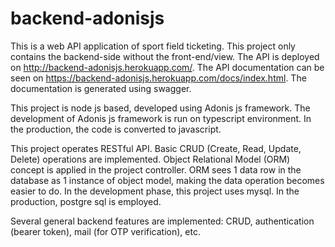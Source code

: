 # backend-adonisjs

This is a web API application of sport field ticketing. This project only contains the backend-side without the front-end/view. The API is deployed on http://backend-adonisjs.herokuapp.com/. The API documentation can be seen on https://backend-adonisjs.herokuapp.com/docs/index.html. The documentation is generated using swagger.

This project is node js based, developed using Adonis js framework. The development of Adonis js framework is run on typescript environment. In the production, the code is converted to javascript. 

This project operates RESTful API. Basic CRUD (Create, Read, Update, Delete) operations are implemented. Object Relational Model (ORM) concept is applied in the project controller. ORM sees 1 data row in the database as 1 instance of object model, making the data operation becomes easier to do. In the development phase, this project uses mysql. In the production, postgre sql is employed.

Several general backend features are implemented: CRUD, authentication (bearer token), mail (for OTP verification), etc.
